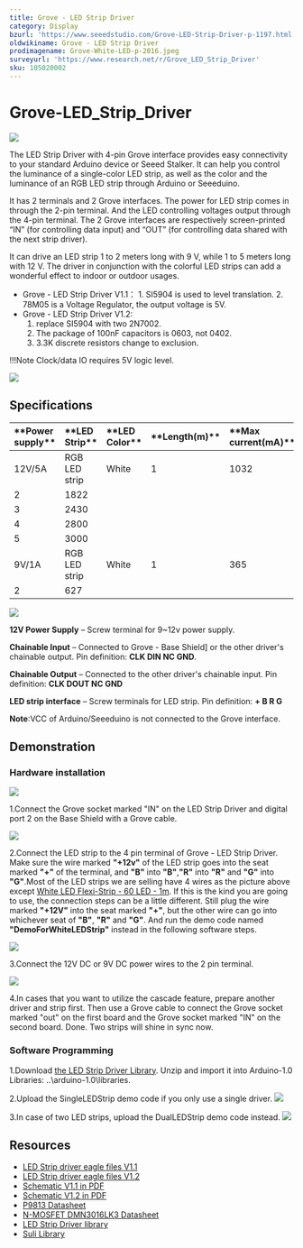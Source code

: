 ```yaml
---
title: Grove - LED Strip Driver
category: Display
bzurl: 'https://www.seeedstudio.com/Grove-LED-Strip-Driver-p-1197.html'
oldwikiname: Grove - LED Strip Driver
prodimagename: Grove-White-LED-p-2016.jpeg
surveyurl: 'https://www.research.net/r/Grove_LED_Strip_Driver'
sku: 105020002
---
```


# Grove-LED\_Strip\_Driver

![](https://github.com/SeeedDocument/Grove-LED_Strip_Driver/raw/master/img/Grove-LED_Strip_Driver.jpg)

The LED Strip Driver with 4-pin Grove interface provides easy connectivity to your standard Arduino device or Seeed Stalker. It can help you control the luminance of a single-color LED strip, as well as the color and the luminance of an RGB LED strip through Arduino or Seeeduino.

It has 2 terminals and 2 Grove interfaces. The power for LED strip comes in through the 2-pin terminal. And the LED controlling voltages output through the 4-pin terminal. The 2 Grove interfaces are respectively screen-printed “IN” \(for controlling data input\) and “OUT” \(for controlling data shared with the next strip driver\).

It can drive an LED strip 1 to 2 meters long with 9 V, while 1 to 5 meters long with 12 V. The driver in conjunction with the colorful LED strips can add a wonderful effect to indoor or outdoor usages.

* Grove - LED Strip Driver V1.1： 1. SI5904 is used to level translation. 2. 78M05 is a Voltage Regulator, the output voltage is 5V.
* Grove - LED Strip Driver V1.2:
  1. replace SI5904 with two 2N7002.
  2. The package of 100nF capacitors is 0603, not 0402.
  3. 3.3K discrete resistors change to exclusion.

!!!Note Clock/data IO requires 5V logic level.

[![](https://github.com/SeeedDocument/Seeed-WiKi/raw/master/docs/images/300px-Get_One_Now_Banner-ragular.png)](https://www.seeedstudio.com/Grove-LED-Strip-Driver-p-1197.html)

## Specifications

|  \*\*Power supply\*\* |  \*\*LED Strip\*\* |  \*\*LED Color\*\* |  \*\*Length\(m\)\*\* |  \*\*Max current\(mA\)\*\* |
| :--- | :--- | :--- | :--- | :--- |
|  12V/5A |  RGB LED strip |  White |  1 |  1032 |
|  2 |  1822 |  |  |  |
|  3 |  2430 |  |  |  |
|  4 |  2800 |  |  |  |
|  5 |  3000 |  |  |  |
|  9V/1A |  RGB LED strip |  White |  1 |  365 |
|  2 |  627 |  |  |  |

![](https://github.com/SeeedDocument/Grove-LED_Strip_Driver/raw/master/img/LED_Strip_Driver_Interface3.jpg)

**12V Power Supply** – Screw terminal for 9~12v power supply.

**Chainable Input** – Connected to Grove - Base Shield\] or the other driver's chainable output. Pin definition: **CLK DIN NC GND**.

**Chainable Output** – Connected to the other driver's chainable input. Pin definition: **CLK DOUT NC GND**

**LED strip interface** – Screw terminals for LED strip. Pin definition: **+ B R G**

**Note**:VCC of Arduino/Seeeduino is not connected to the Grove interface.

## Demonstration

### Hardware installation

![](https://github.com/SeeedDocument/Grove-LED_Strip_Driver/raw/master/img/LED_Strip_Driver_hardware_install_Step1.jpg)

1.Connect the Grove socket marked "IN" on the LED Strip Driver and digital port 2 on the Base Shield with a Grove cable.

![](https://github.com/SeeedDocument/Grove-LED_Strip_Driver/raw/master/img/LED_Strip_Driver_hardware_install_Step2.jpg)

2.Connect the LED strip to the 4 pin terminal of Grove - LED Strip Driver. Make sure the wire marked **"+12v"** of the LED strip goes into the seat marked **"+"** of the terminal, and **"B"** into **"B"**,**"R"** into **"R"** and **"G"** into **"G"**.Most of the LED strips we are selling have 4 wires as the picture above except [White LED Flexi-Strip - 60 LED - 1m](http://www.seeedstudio.com/depot/white-led-flexistrip-60-led1m-p-1122.html?cPath=207). If this is the kind you are going to use, the connection steps can be a little different. Still plug the wire marked **"+12V"** into the seat marked **"+"**, but the other wire can go into whichever seat of **"B"**, **"R"** and **"G"**. And run the demo code named **"DemoForWhiteLEDStrip"** instead in the following software steps.

![](https://github.com/SeeedDocument/Grove-LED_Strip_Driver/raw/master/img/LED_Strip_Driver_hardware_install_Step3.jpg)

3.Connect the 12V DC or 9V DC power wires to the 2 pin terminal.

![](https://github.com/SeeedDocument/Grove-LED_Strip_Driver/raw/master/img/LED_Strip_Driver_hardware_install_Step4.jpg)

4.In cases that you want to utilize the cascade feature, prepare another driver and strip first. Then use a Grove cable to connect the Grove socket marked "out" on the first board and the Grove socket marked "IN" on the second board. Done. Two strips will shine in sync now.

### Software Programming

1.Download [the LED Strip Driver Library](https://github.com/SeeedDocument/Grove-LED_Strip_Driver/raw/master/res/LEDStripDriver_library.zip). Unzip and import it into Arduino-1.0 Libraries: ..\arduino-1.0\libraries.

2.Upload the SingleLEDStrip demo code if you only use a single driver. ![](https://github.com/SeeedDocument/Grove-LED_Strip_Driver/raw/master/img/SingleLEDStripDemo.jpg)

3.In case of two LED strips, upload the DualLEDStrip demo code instead. ![](https://github.com/SeeedDocument/Grove-LED_Strip_Driver/raw/master/img/DualLEDStripDemo.jpg)

## Resources

* [LED Strip driver eagle files V1.1](https://github.com/SeeedDocument/Grove-LED_Strip_Driver/raw/master/res/LED_Strip_driver_eagle_files.zip)
* [LED Strip driver eagle files V1.2](https://github.com/SeeedDocument/Grove-LED_Strip_Driver/raw/master/res/LED_Strip_Driver_eagle_file_V1.2.zip)
* [Schematic V1.1 in PDF](https://github.com/SeeedDocument/Grove-LED_Strip_Driver/raw/master/res/LED_Strip_driver.pdf)
* [Schematic V1.2 in PDF](https://github.com/SeeedDocument/Grove-LED_Strip_Driver/raw/master/res/Grove-LED_Strip_driver_V1.2.pdf)
* [P9813 Datasheet](https://github.com/SeeedDocument/Grove-LED_Strip_Driver/raw/master/res/P9813_datasheet.pdf)
* [N-MOSFET DMN3016LK3 Datasheet](https://github.com/SeeedDocument/Grove-LED_Strip_Driver/raw/master/res/N-MOSFET_DMN3016LK3_Datasheet.pdf)
* [LED Strip Driver library](https://github.com/SeeedDocument/Grove-LED_Strip_Driver/raw/master/res/LEDStripDriver_library.zip)
* [Suli Library](https://github.com/Seeed-Studio/LED_Strip_Suli)

